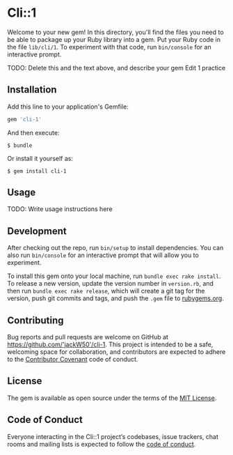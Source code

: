 # Cli::1

Welcome to your new gem! In this directory, you'll find the files you need to be able to package up your Ruby library into a gem. Put your Ruby code in the file `lib/cli/1`. To experiment with that code, run `bin/console` for an interactive prompt.

TODO: Delete this and the text above, and describe your gem
Edit 1 practice

## Installation

Add this line to your application's Gemfile:

```ruby
gem 'cli-1'
```

And then execute:

    $ bundle

Or install it yourself as:

    $ gem install cli-1

## Usage

TODO: Write usage instructions here

## Development

After checking out the repo, run `bin/setup` to install dependencies. You can also run `bin/console` for an interactive prompt that will allow you to experiment.

To install this gem onto your local machine, run `bundle exec rake install`. To release a new version, update the version number in `version.rb`, and then run `bundle exec rake release`, which will create a git tag for the version, push git commits and tags, and push the `.gem` file to [rubygems.org](https://rubygems.org).

## Contributing

Bug reports and pull requests are welcome on GitHub at https://github.com/'jackW50'/cli-1. This project is intended to be a safe, welcoming space for collaboration, and contributors are expected to adhere to the [Contributor Covenant](http://contributor-covenant.org) code of conduct.

## License

The gem is available as open source under the terms of the [MIT License](https://opensource.org/licenses/MIT).

## Code of Conduct

Everyone interacting in the Cli::1 project’s codebases, issue trackers, chat rooms and mailing lists is expected to follow the [code of conduct](https://github.com/'jackW50'/cli-1/blob/master/CODE_OF_CONDUCT.md).
